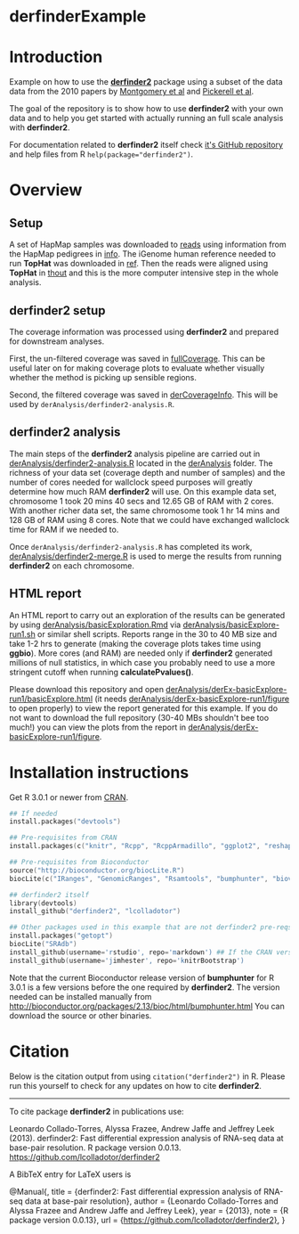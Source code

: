 derfinderExample
================

# Introduction

Example on how to use the __[derfinder2](https://github.com/lcolladotor/derfinder2)__ package using a subset of the data data from the 2010 papers by [Montgomery et al](http://www.ncbi.nlm.nih.gov/pubmed?term=20220756) and [Pickerell et al](http://www.ncbi.nlm.nih.gov/pubmed?term=20220758).

The goal of the repository is to show how to use __derfinder2__ with your own data and to help you get started with actually running an full scale analysis with __derfinder2__. 

For documentation related to __derfinder2__ itself check [it's GitHub repository](https://github.com/lcolladotor/derfinder2) and help files from R `help(package="derfinder2")`.


# Overview

## Setup

A set of HapMap samples was downloaded to [reads](https://github.com/lcolladotor/derfinderExample/tree/master/reads) using information from the HapMap pedigrees in [info](https://github.com/lcolladotor/derfinderExample/tree/master/info). The iGenome human reference needed to run __TopHat__ was downloaded in [ref](https://github.com/lcolladotor/derfinderExample/tree/master/ref). Then the reads were aligned using __TopHat__ in [thout](https://github.com/lcolladotor/derfinderExample/tree/master/thout) and this is the more computer intensive step in the whole analysis.

## derfinder2 setup

The coverage information was processed using __derfinder2__ and prepared for downstream analyses. 

First, the un-filtered coverage was saved in [fullCoverage](https://github.com/lcolladotor/derfinderExample/tree/master/fullCoverage). This can be useful later on for making coverage plots to evaluate whether visually whether the method is picking up sensible regions. 

Second, the filtered coverage was saved in [derCoverageInfo](https://github.com/lcolladotor/derfinderExample/tree/master/derCoverageInfo). This will be used by `derAnalysis/derfinder2-analysis.R`.

## derfinder2 analysis

The main steps of the __derfinder2__ analysis pipeline are carried out in [derAnalysis/derfinder2-analysis.R](https://github.com/lcolladotor/derfinderExample/blob/master/derAnalysis/derfinder2-analysis.R) located in the [derAnalysis](https://github.com/lcolladotor/derfinderExample/tree/master/derAnalysis) folder. The richness of your data set (coverage depth and number of samples) and the number of cores needed for wallclock speed purposes will greatly determine how much RAM __derfinder2__ will use. On this example data set, chromosome 1 took 20 mins 40 secs and 12.65 GB of RAM with 2 cores. With another richer data set, the same chromosome took 1 hr 14 mins and 128 GB of RAM using 8 cores. Note that we could have exchanged wallclock time for RAM if we needed to.

Once `derAnalysis/derfinder2-analysis.R` has completed its work, [derAnalysis/derfinder2-merge.R](https://github.com/lcolladotor/derfinderExample/blob/master/derAnalysis/derfinder2-merge.R) is used to merge the results from running __derfinder2__ on each chromosome.

## HTML report

An HTML report to carry out an exploration of the results can be generated by using [derAnalysis/basicExploration.Rmd](https://github.com/lcolladotor/derfinderExample/blob/master/derAnalysis/basicExploration.Rmd) via [derAnalysis/basicExplore-run1.sh](https://github.com/lcolladotor/derfinderExample/blob/master/derAnalysis/basicExplore-run1.sh) or similar shell scripts. Reports range in the 30 to 40 MB size and take 1-2 hrs to generate (making the coverage plots takes time using __ggbio__). More cores (and RAM) are needed only if __derfinder2__ generated millions of null statistics, in which case you probably need to use a more stringent cutoff when running __calculatePvalues()__.

Please download this repository and open [derAnalysis/derEx-basicExplore-run1/basicExplore.html](https://github.com/lcolladotor/derfinderExample/blob/master/derAnalysis/derEx-basicExplore-run1/basicExplore.html) (it needs [derAnalysis/derEx-basicExplore-run1/figure](https://github.com/lcolladotor/derfinderExample/tree/master/derAnalysis/derEx-basicExplore-run1/figure) to open properly) to view the report generated for this example. If you do not want to download the full repository (30-40 MBs shouldn't bee too much!) you can view the plots from the report in [derAnalysis/derEx-basicExplore-run1/figure](https://github.com/lcolladotor/derfinderExample/tree/master/derAnalysis/derEx-basicExplore-run1/figure).


# Installation instructions

Get R 3.0.1 or newer from [CRAN](http://cran.r-project.org/).

```S
## If needed
install.packages("devtools")

## Pre-requisites from CRAN
install.packages(c("knitr", "Rcpp", "RcppArmadillo", "ggplot2", "reshape2", "plyr", "microbenchmark"))

## Pre-requisites from Bioconductor
source("http://bioconductor.org/biocLite.R")
biocLite(c("IRanges", "GenomicRanges", "Rsamtools", "bumphunter", "biovizBase", "ggbio", "qvalue", "TxDb.Hsapiens.UCSC.hg19.knownGene"))

## derfinder2 itself
library(devtools)
install_github("derfinder2", "lcolladotor")

## Other packages used in this example that are not derfinder2 pre-reqs
install.packages("getopt")
biocLite("SRAdb")
install_github(username='rstudio', repo='markdown') ## If the CRAN version is new as needed
install_github(username='jimhester', repo='knitrBootstrap')
```

Note that the current Bioconductor release version of __bumphunter__ for R 3.0.1 is a few versions before the one required by __derfinder2__. The version needed can be installed manually from http://bioconductor.org/packages/2.13/bioc/html/bumphunter.html You can download the source or other binaries.

# Citation

Below is the citation output from using `citation("derfinder2")` in R. Please run this yourself to check for any updates on how to cite __derfinder2__.

---

To cite package __derfinder2__ in publications use:

Leonardo Collado-Torres, Alyssa Frazee, Andrew Jaffe and Jeffrey Leek (2013). derfinder2: Fast differential expression analysis of RNA-seq data at base-pair resolution. R package version 0.0.13. https://github.com/lcolladotor/derfinder2

A BibTeX entry for LaTeX users is

@Manual{, title = {derfinder2: Fast differential expression analysis of RNA-seq data at base-pair resolution}, author = {Leonardo Collado-Torres and Alyssa Frazee and Andrew Jaffe and Jeffrey Leek}, year = {2013}, note = {R package version 0.0.13}, url = {https://github.com/lcolladotor/derfinder2}, }
